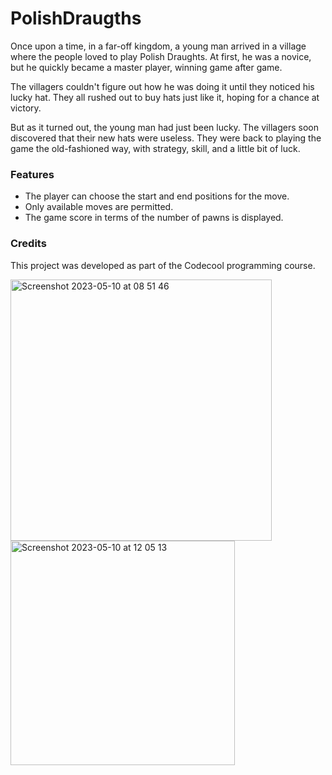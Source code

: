 # PolishDraugths


Once upon a time, in a far-off kingdom, a young man arrived in a village where the people loved to play Polish Draughts. At first, he was a novice, but he quickly became a master player, winning game after game.

The villagers couldn't figure out how he was doing it until they noticed his lucky hat. They all rushed out to buy hats just like it, hoping for a chance at victory.

But as it turned out, the young man had just been lucky. The villagers soon discovered that their new hats were useless. They were back to playing the game the old-fashioned way, with strategy, skill, and a little bit of luck.

### Features

- The player can choose the start and end positions for the move.
- Only available moves are permitted.
- The game score in terms of the number of pawns is displayed.

### Credits
This project was developed as part of the Codecool programming course.

<img width="418" alt="Screenshot 2023-05-10 at 08 51 46" src="https://github.com/BAdrian0/PolishDraugths/assets/106266282/fcc882cb-0f27-48ba-83d5-6839e11d0580">

<img width="359" alt="Screenshot 2023-05-10 at 12 05 13" src="https://github.com/BAdrian0/PolishDraugths/assets/106266282/34b646e9-74e0-4104-8cdc-3ef3a0f7df49">
